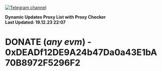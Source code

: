 [![Telegram channel](https://img.shields.io/endpoint?url=https://runkit.io/damiankrawczyk/telegram-badge/branches/master?url=https://t.me/n4z4v0d)](https://t.me/n4z4v0d) 

**Dynamic Updates Proxy List with Proxy Checker**  
**Last Updated: 19.12.23 22:07**

# DONATE (_any evm_) - 0xDEADf12DE9A24b47Da0a43E1bA70B8972F5296F2
